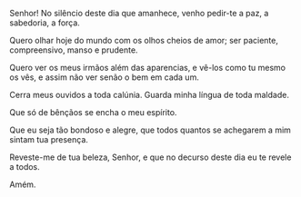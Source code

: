 
Senhor! No silêncio deste dia que amanhece,
venho pedir-te a paz, a sabedoria,
a força.

Quero olhar hoje do mundo com os olhos cheios de amor;
ser paciente, compreensivo, manso e prudente.

Quero ver os meus irmãos além das aparencias,
e vê-los como tu mesmo os vês,
e assim não ver senão o bem em cada um.

Cerra meus ouvidos a toda calúnia.
Guarda minha língua de toda maldade.

Que só de bênçãos se encha o meu espírito.

Que eu seja tão bondoso e alegre,
que todos quantos se achegarem a mim sintam tua presença.

Reveste-me de tua beleza, Senhor, e que no decurso
deste dia eu te revele a todos.

Amém.
